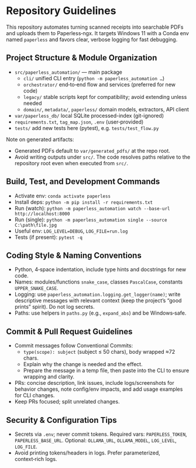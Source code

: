 # Repository Guidelines

This repository automates turning scanned receipts into searchable PDFs and
uploads them to Paperless‑ngx. It targets Windows 11 with a Conda env named
`paperless` and favors clear, verbose logging for fast debugging.

## Project Structure & Module Organization

- `src/paperless_automation/` — main package
  - `cli/` unified CLI entry (`python -m paperless_automation …`)
  - `orchestrator/` end‑to‑end flow and services (preferred for new code)
  - `legacy/` stable scripts kept for compatibility; avoid extending unless needed
  - `domain/`, `metadata/`, `paperless/` domain models, extractors, API client
- `var/paperless_db/` local SQLite processed-index (git-ignored)
- `requirements.txt`, `tag_map.json`, `.env` (user‑provided)
- `tests/` add new tests here (pytest), e.g. `tests/test_flow.py`
  
Note on generated artifacts:
- Generated PDFs default to `var/generated_pdfs/` at the repo root.
- Avoid writing outputs under `src/`. The code resolves paths relative to the
  repository root even when executed from `src/`.

## Build, Test, and Development Commands

- Activate env: `conda activate paperless`
- Install deps: `python -m pip install -r requirements.txt`
- Run (watch): `python -m paperless_automation watch --base-url http://localhost:8000`
- Run (single): `python -m paperless_automation single --source C:\path\file.jpg`
- Useful env: `LOG_LEVEL=DEBUG`, `LOG_FILE=run.log`
- Tests (if present): `pytest -q`

## Coding Style & Naming Conventions

- Python, 4‑space indentation, include type hints and docstrings for new code.
- Names: modules/functions `snake_case`, classes `PascalCase`, constants
  `UPPER_SNAKE_CASE`.
- Logging: use `paperless_automation.logging.get_logger(name)`; write
  descriptive messages with relevant context (keep the project’s “good prints”
  spirit). Do not log secrets.
- Paths: use helpers in `paths.py` (e.g., `expand_abs`) and be Windows‑safe.


## Commit & Pull Request Guidelines

- Commit messages follow Conventional Commits:
  - `type(scope): subject` (subject ≤ 50 chars), body wrapped ≈72 chars.
  - Explain why the change is needed and the effect.
  - Prepare the message in a temp file, then paste into the CLI to ensure
    wrapping and clarity.
- PRs: concise description, link issues, include logs/screenshots for behavior
  changes, note config/env impacts, and add usage examples for CLI changes.
- Keep PRs focused; split unrelated changes.

## Security & Configuration Tips

- Secrets via `.env`; never commit tokens. Required vars: `PAPERLESS_TOKEN`,
  `PAPERLESS_BASE_URL`. Optional: `OLLAMA_URL`, `OLLAMA_MODEL`, `LOG_LEVEL`,
  `LOG_FILE`.
- Avoid printing tokens/headers in logs. Prefer parameterized, context‑rich logs.
